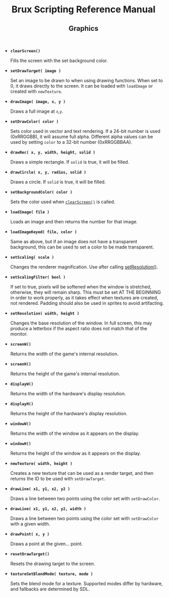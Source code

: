 # <center>**Brux Scripting Reference Manual**</center>
## <center>Graphics</center>



&nbsp;

* <a name="clearScreen"></a>**`clearScreen()`**

  Fills the screen with the set background color.

* <a name="setDrawTarget"></a>**`setDrawTarget( image )`**

  Set an image to be drawn to when using drawing functions. When set to 0, it draws directly to the screen. It can be loaded with `loadImage` or created with `newTexture`.

* <a name="drawImage"></a>**`drawImage( image, x, y )`**

  Draws a full image at `x`,`y`.

* <a name="setDrawColor"></a>**`setDrawColor( color )`**

  Sets color used in vector and text rendering. If a 24-bit number is used (0xRRGGBB), it will assume full alpha. Different alpha values can be used by setting `color` to a 32-bit number (0xRRGGBBAA).

* <a name="drawRec"></a>**`drawRec( x, y, width, height, solid )`**

  Draws a simple rectangle. If `solid` is true, it will be filled.

* <a name="drawCircle"></a>**`drawCircle( x, y, radius, solid )`**

  Draws a circle. If `solid` is true, it will be filled.

* <a name="setBackgroundColor"></a>**`setBackgroundColor( color )`**

  Sets the color used when [`clearScreen()`](#clearScreen) is called.

* <a name="loadImage"></a>**`loadImage( file )`**

  Loads an image and then returns the number for that image.

* <a name="loadImageKeyed"></a>**`loadImageKeyed( file, color )`**

  Same as above, but if an image does not have a transparent background, this can be used to set a color to be made transparent.

* <a name="setScaling"></a>**`setScaling( scale )`**

  Changes the renderer magnification. Use after calling [setResolution()](#setResolution).

* <a name="setScalingFilter"></a>**`setScalingFilter( bool )`**

  If set to true, pixels will be softened when the window is stretched, otherwise, they will remain sharp. This must be set AT THE BEGINNING in order to work properly, as it takes effect when textures are created, not rendered. Padding should also be used in sprites to avoid artifacting.

* <a name="setResolution"></a>**`setResolution( width, height )`**

  Changes the base resolution of the window. In full screen, this may produce a letterbox if the aspect ratio does not match that of the monitor.

* <a name="screenW"></a>**`screenW()`**

  Returns the width of the game's internal resolution.

* <a name="screenH"></a>**`screenH()`**

  Returns the height of the game's internal resolution.

* <a name="displayW"></a>**`displayW()`**

  Returns the width of the hardware's display resolution.

* <a name="displayH"></a>**`displayH()`**

  Returns the height of the hardware's display resolution.

* <a name="windowW"></a>**`windowW()`**

  Returns the width of the window as it appears on the display.

* <a name="windowH"></a>**`windowH()`**

  Returns the height of the window as it appears on the display.

* <a name="newTexture"></a>**`newTexture( width, height )`**

  Creates a new texture that can be used as a render target, and then returns the ID to be used with `setDrawTarget`.

* <a name="drawLine"></a>**`drawLine( x1, y1, x2, y2 )`**

  Draws a line between two points using the color set with `setDrawColor`.

* <a name="drawLineWide"></a>**`drawLine( x1, y1, x2, y2, width )`**

  Draws a line between two points using the color set with `setDrawColor` with a given width.

* <a name="drawPoint"></a>**`drawPoint( x, y )`**

  Draws a point at the given... point.

* <a name="resetDrawTarget"></a>**`resetDrawTarget()`**

  Resets the drawing target to the screen.

* <a name="textureSetBlendMode"></a>**`textureSetBlendMode( texture, mode )`**

  Sets the blend mode for a texture. Supported modes differ by hardware, and fallbacks are determined by SDL.